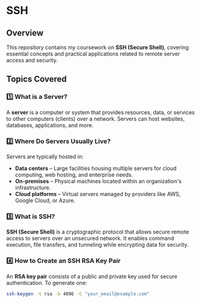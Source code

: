# SSH 

## Overview  

This repository contains my coursework on **SSH (Secure Shell)**, covering essential concepts and practical applications related to remote server access and security.  

## Topics Covered  

### 1️⃣ What is a Server?  
A **server** is a computer or system that provides resources, data, or services to other computers (clients) over a network. Servers can host websites, databases, applications, and more.  

### 2️⃣ Where Do Servers Usually Live?  
Servers are typically hosted in:  
- **Data centers** – Large facilities housing multiple servers for cloud computing, web hosting, and enterprise needs.  
- **On-premises** – Physical machines located within an organization's infrastructure.  
- **Cloud platforms** – Virtual servers managed by providers like AWS, Google Cloud, or Azure.  

### 3️⃣ What is SSH?  
**SSH (Secure Shell)** is a cryptographic protocol that allows secure remote access to servers over an unsecured network. It enables command execution, file transfers, and tunneling while encrypting data for security.  

### 4️⃣ How to Create an SSH RSA Key Pair  
An **RSA key pair** consists of a public and private key used for secure authentication. To generate one:  
```bash
ssh-keygen -t rsa -b 4096 -C "your_email@example.com"
